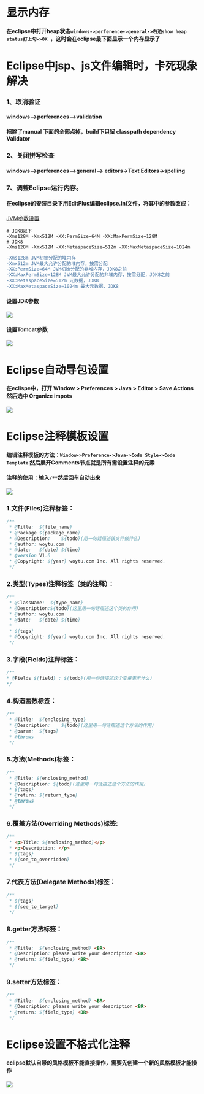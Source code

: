 # 显示内存
#### 在eclipse中打开heap状态`windows->perference->general->右边show heap status打上勾->OK `，这时会在eclipse最下面显示一个内存显示了

# Eclipse中jsp、js文件编辑时，卡死现象解决
### 1、取消验证
#### windows–>perferences–>validation
#### 把除了manual 下面的全部点掉，build下只留 classpath dependency Validator
 
### 2、关闭拼写检查
#### windows–>perferences–>general–> editors->Text Editors->spelling

### 7、调整Eclipse运行内存。
#### 在eclipse的安装目录下用EditPlus编辑eclipse.ini文件，将其中的参数改成： 
[JVM参数设置](/JAVA/Tomcat优化.md#四)
```shell
# JDK8以下
-Xms128M -Xmx512M -XX:PermSize=64M -XX:MaxPermSize=128M
# JDK8
-Xms128M -Xmx512M -XX:MetaspaceSize=512m -XX:MaxMetaspaceSize=1024m
```
```diff
-Xms128m JVM初始分配的堆内存
-Xmx512m JVM最大允许分配的堆内存，按需分配
-XX:PermSize=64M JVM初始分配的非堆内存，JDK8之前
-XX:MaxPermSize=128M JVM最大允许分配的非堆内存，按需分配，JDK8之前
-XX:MetaspaceSize=512m 元数据，JDK8
-XX:MaxMetaspaceSize=1024m 最大元数据，JDK8
```
#### 设置JDK参数
![](/imagest/Eclipse中JDK的JVM参数设置.png)

#### 设置Tomcat参数
![](/imagest/Eclipse中Tomcat的JVM参数设置.png)



# Eclipse自动导包设置
#### 在eclispe中，打开 Window > Preferences > Java > Editor > Save Actions 然后选中 Organize impots
![](/images/Eclipse保存自动优化设置.png)



# Eclipse注释模板设置
#### 编辑注释模板的方法：`Window->Preference->Java->Code Style->Code Template` 然后展开Comments节点就是所有需设置注释的元素
#### 注释的使用：输入`/**`然后回车自动出来
![](/images/Eclipse自动添加注释.png)

### 1.文件(Files)注释标签：
```java
/**
 * @Title:  ${file_name}
 * @Package ${package_name}
 * @Description:    ${todo}(用一句话描述该文件做什么)
 * @author: woytu.com
 * @date:   ${date} ${time}
 * @version V1.0
 * @Copyright: ${year} woytu.com Inc. All rights reserved.
 */
 ```
### 2.类型(Types)注释标签（类的注释）：
```java
/**
 * @ClassName:  ${type_name}
 * @Description:${todo}(这里用一句话描述这个类的作用)
 * @author: woytu.com
 * @date:   ${date} ${time}
 * 
 * ${tags}
 * @Copyright: ${year} woytu.com Inc. All rights reserved.
 */
 ```
 ### 3.字段(Fields)注释标签：
 ```java
 /**
 * @Fields ${field} : ${todo}(用一句话描述这个变量表示什么)
 */
 ```
### 4.构造函数标签：
```java
/**
 * @Title:  ${enclosing_type}
 * @Description:    ${todo}(这里用一句话描述这个方法的作用)
 * @param:  ${tags}
 * @throws
 */
```
### 5.方法(Methods)标签：
```java
/**
 * @Title: ${enclosing_method}
 * @Description: ${todo}(这里用一句话描述这个方法的作用)
 * ${tags}
 * @return: ${return_type}
 * @throws
 */
 ```
### 6.覆盖方法(Overriding Methods)标签:
```java
/**
 * <p>Title: ${enclosing_method}</p>
 * <p>Description: </p>
 * ${tags}
 * ${see_to_overridden}
 */
```
### 7.代表方法(Delegate Methods)标签：
```java
/**
 * ${tags}
 * ${see_to_target}
 */
```
### 8.getter方法标签：
```java
/**
 * @Title:  ${enclosing_method} <BR>
 * @Description: please write your description <BR>
 * @return: ${field_type} <BR>
 */
```
### 9.setter方法标签：
```java
/**
 * @Title:  ${enclosing_method} <BR>
 * @Description: please write your description <BR>
 * @return: ${field_type} <BR>
 */
```
# Eclipse设置不格式化注释
#### eclipse默认自带的风格模板不能直接操作，需要先创建一个新的风格模板才能操作
![](/images/Eclipse不格式化注释.png)


